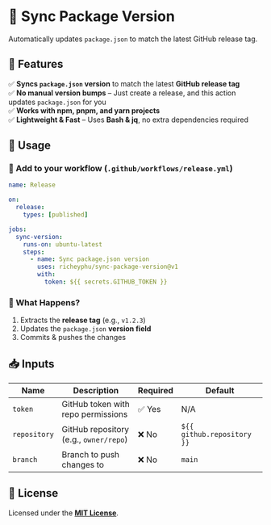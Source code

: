 # 🔄 Sync Package Version

Automatically updates `package.json` to match the latest GitHub release tag.

## 📌 Features

✅ **Syncs `package.json` version** to match the latest **GitHub release tag**  
✅ **No manual version bumps** – Just create a release, and this action updates `package.json` for you  
✅ **Works with npm, pnpm, and yarn projects**  
✅ **Lightweight & Fast** – Uses **Bash & jq**, no extra dependencies required

## 🔧 Usage

### 📝 Add to your workflow (`.github/workflows/release.yml`)

```yaml
name: Release

on:
  release:
    types: [published]

jobs:
  sync-version:
    runs-on: ubuntu-latest
    steps:
      - name: Sync package.json version
        uses: richeyphu/sync-package-version@v1
        with:
          token: ${{ secrets.GITHUB_TOKEN }}
```

### 🎯 What Happens?

1. Extracts the **release tag** (e.g., `v1.2.3`)
2. Updates the `package.json` **version field**
3. Commits & pushes the changes

## 📥 Inputs

| Name         | Description                            | Required | Default                    |
| ------------ | -------------------------------------- | -------- | -------------------------- |
| `token`      | GitHub token with repo permissions     | ✅ Yes   | N/A                        |
| `repository` | GitHub repository (e.g., `owner/repo`) | ❌ No    | `${{ github.repository }}` |
| `branch`     | Branch to push changes to              | ❌ No    | `main`                     |

## 📜 License

Licensed under the [**MIT License**](LICENSE).

